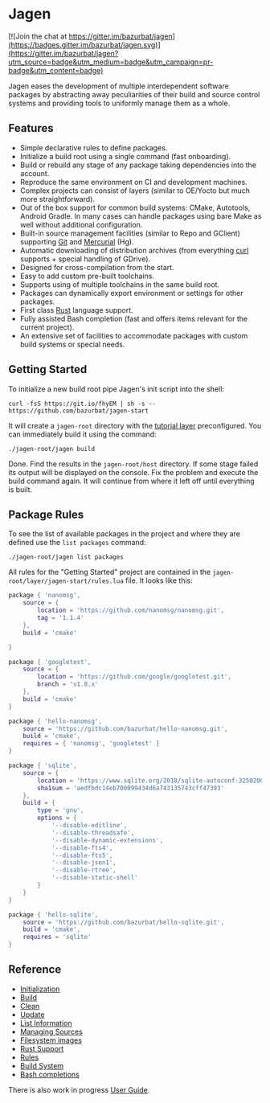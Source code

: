 # Jagen

[![Join the chat at https://gitter.im/bazurbat/jagen](https://badges.gitter.im/bazurbat/jagen.svg)](https://gitter.im/bazurbat/jagen?utm_source=badge&utm_medium=badge&utm_campaign=pr-badge&utm_content=badge)

Jagen eases the development of multiple interdependent software packages by abstracting away
peculiarities of their build and source control systems and providing tools to uniformly manage them
as a whole.

## Features

- Simple declarative rules to define packages.
- Initialize a build root using a single command (fast onboarding).
- Build or rebuild any stage of any package taking dependencies into the account.
- Reproduce the same environment on CI and development machines.
- Complex projects can consist of layers (similar to OE/Yocto but much more straightforward).
- Out of the box support for common build systems: CMake, Autotools, Android Gradle. In many cases
  can handle packages using bare Make as well without additional configuration.
- Built-in source management facilities (similar to Repo and GClient) supporting
  [Git](https://git-scm.com/) and [Mercurial](https://www.mercurial-scm.org/) (Hg).
- Automatic downloading of distribution archives (from everything [curl](https://curl.haxx.se/)
  supports \+ special handling of GDrive).
- Designed for cross-compilation from the start.
- Easy to add custom pre-built toolchains.
- Supports using of multiple toolchains in the same build root.
- Packages can dynamically export environment or settings for other packages.
- First class [Rust](https://www.rust-lang.org/) language support.
- Fully assisted Bash completion (fast and offers items relevant for the current project).
- An extensive set of facilities to accommodate packages with custom build systems or special needs.

## Getting Started

To initialize a new build root pipe Jagen's init script into the shell:

```
curl -fsS https://git.io/fhyEM | sh -s -- https://github.com/bazurbat/jagen-start
```

It will create a `jagen-root` directory with the [tutorial
layer](https://github.com/bazurbat/jagen-start) preconfigured. You can immediately build it using
the command:

```
./jagen-root/jagen build
```

Done. Find the results in the `jagen-root/host` directory. If some stage failed its output will be
displayed on the console. Fix the problem and execute the build command again. It will continue from
where it left off until everything is built.

## Package Rules

To see the list of available packages in the project and where they are defined use the `list
packages` command:

```
./jagen-root/jagen list packages
```

All rules for the "Getting Started" project are contained in the
`jagen-root/layer/jagen-start/rules.lua` file. It looks like this:

```lua
package { 'nanomsg',
    source = {
        location = 'https://github.com/nanomsg/nanomsg.git',
        tag = '1.1.4'
    },
    build = 'cmake'

}

package { 'googletest',
    source = {
        location = 'https://github.com/google/googletest.git',
        branch = 'v1.8.x'
    },
    build = 'cmake'
}

package { 'hello-nanomsg',
    source = 'https://github.com/bazurbat/hello-nanomsg.git',
    build = 'cmake',
    requires = { 'nanomsg', 'googletest' }
}

package { 'sqlite',
    source = {
        location = 'https://www.sqlite.org/2018/sqlite-autoconf-3250200.tar.gz',
        sha1sum = 'aedfbdc14eb700099434d6a743135743cff47393'
    },
    build = {
        type = 'gnu',
        options = {
            '--disable-editline',
            '--disable-threadsafe',
            '--disable-dynamic-extensions',
            '--disable-fts4',
            '--disable-fts5',
            '--disable-json1',
            '--disable-rtree',
            '--disable-static-shell'
        }
    }
}

package { 'hello-sqlite',
    source = 'https://github.com/bazurbat/hello-sqlite.git',
    build = 'cmake',
    requires = 'sqlite'
}
```

## Reference

- [Initialization](doc/Init.md)
- [Build](doc/Build.md)
- [Clean](doc/Clean.md)
- [Update](doc/Update.md)
- [List Information](doc/List.md)
- [Managing Sources](doc/Source.md)
- [Filesystem images](doc/Image.md)
- [Rust Support](doc/Rust.md)
- [Rules](doc/Rules.md)
- [Build System](doc/BuildSystem.md)
- [Bash completions](doc/Completions.md)

There is also work in progress [User Guide](doc/UserGuide.md).
